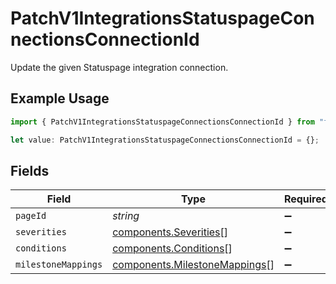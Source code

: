 # PatchV1IntegrationsStatuspageConnectionsConnectionId

Update the given Statuspage integration connection.

## Example Usage

```typescript
import { PatchV1IntegrationsStatuspageConnectionsConnectionId } from "firehydrant-typescript-sdk/models/components";

let value: PatchV1IntegrationsStatuspageConnectionsConnectionId = {};
```

## Fields

| Field                                                                          | Type                                                                           | Required                                                                       | Description                                                                    |
| ------------------------------------------------------------------------------ | ------------------------------------------------------------------------------ | ------------------------------------------------------------------------------ | ------------------------------------------------------------------------------ |
| `pageId`                                                                       | *string*                                                                       | :heavy_minus_sign:                                                             | N/A                                                                            |
| `severities`                                                                   | [components.Severities](../../models/components/severities.md)[]               | :heavy_minus_sign:                                                             | N/A                                                                            |
| `conditions`                                                                   | [components.Conditions](../../models/components/conditions.md)[]               | :heavy_minus_sign:                                                             | N/A                                                                            |
| `milestoneMappings`                                                            | [components.MilestoneMappings](../../models/components/milestonemappings.md)[] | :heavy_minus_sign:                                                             | N/A                                                                            |